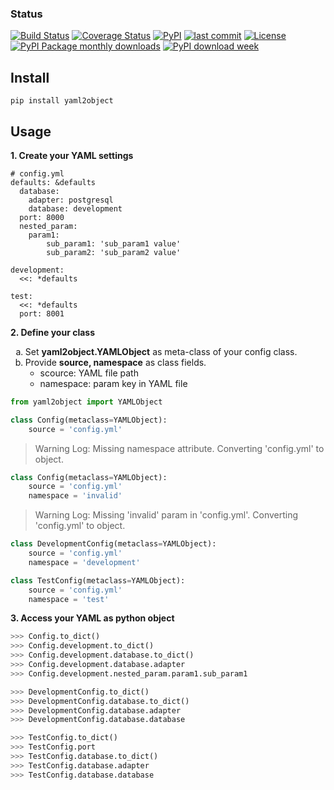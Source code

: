 ### Status
[![Build Status](https://travis-ci.org/imravishar/yaml2object.svg?branch=master)](https://travis-ci.org/imravishar/yaml2object)
[![Coverage Status](https://coveralls.io/repos/github/imravishar/yaml2object/badge.svg)](https://coveralls.io/github/imravishar/yaml2object)
[![PyPI](https://img.shields.io/pypi/v/yaml2object.svg)](https://pypi.python.org/pypi/yaml2object)
[![last commit](https://img.shields.io/github/last-commit/imravishar/yaml2object.svg?label=last%20commit)](https://github.com/imravishar/yaml2object/commits/master)
[![License](https://img.shields.io/hexpm/l/plug.svg)](https://tldrlegal.com/license/apache-license-2.0-(apache-2.0))
[![PyPI Package monthly downloads](https://img.shields.io/pypi/dm/yaml2object.svg?style=flat)](https://pypi.python.org/pypi/yaml2object)
[![PyPI download week](https://img.shields.io/pypi/dw/yaml2object.svg)](https://pypi.python.org/pypi/yaml2object)


Install
-------
```
pip install yaml2object
```

Usage
------
**1. Create your YAML settings**
```
# config.yml
defaults: &defaults
  database:
    adapter: postgresql
    database: development
  port: 8000
  nested_param:
    param1:
        sub_param1: 'sub_param1 value'
        sub_param2: 'sub_param2 value'

development:
  <<: *defaults

test:
  <<: *defaults
  port: 8001

```
**2. Define your class**

<ol type="a">
  <li>Set <b>yaml2object.YAMLObject</b> as meta-class of your config class.</li>
  <li>Provide <b>source, namespace</b> as class fields.
    <ul>
      <li>scource: YAML file path</li>
      <li>namespace: param key in YAML file</li>
    </ul>
  </li>
</ol>

```python
from yaml2object import YAMLObject

class Config(metaclass=YAMLObject):
    source = 'config.yml'
```
> Warning Log: Missing namespace attribute. Converting 'config.yml' to object.

```python
class Config(metaclass=YAMLObject):
    source = 'config.yml'
    namespace = 'invalid'
```
> Warning Log: Missing 'invalid' param in 'config.yml'. Converting 'config.yml' to object.

```python
class DevelopmentConfig(metaclass=YAMLObject):
    source = 'config.yml'
    namespace = 'development'

class TestConfig(metaclass=YAMLObject):
    source = 'config.yml'
    namespace = 'test'

```

**3. Access your YAML as python object**
```python
>>> Config.to_dict()
>>> Config.development.to_dict()
>>> Config.development.database.to_dict()
>>> Config.development.database.adapter
>>> Config.development.nested_param.param1.sub_param1

>>> DevelopmentConfig.to_dict()
>>> DevelopmentConfig.database.to_dict()
>>> DevelopmentConfig.database.adapter
>>> DevelopmentConfig.database.database

>>> TestConfig.to_dict()
>>> TestConfig.port
>>> TestConfig.database.to_dict()
>>> TestConfig.database.adapter
>>> TestConfig.database.database
```
